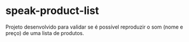 # speak-product-list
Projeto desenvolvido para validar se é possível reproduzir o som (nome e preço) de uma lista de produtos.
